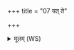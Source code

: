 +++
title = "07 यत् ते"

+++
<details><summary>मूलम् (WS)</summary>

यत् ते कृष्णः शकुन आतुतोद पिपीलः सर्प उत वा श्वापदः ।  
अग्निष्टद् विश्वादापृणातु विद्वान् सोमश्च यो ब्राह्मणाङ् आविवेश॥ ८ ॥  
पयस्वतीरोषधयः पयस्वन्मामकं पयः ।  
अथो पयस्वदित् पयस्तेन मा सह जिन्वथ ॥ ९ ॥
</details>